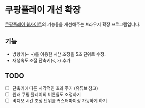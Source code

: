 # 쿠팡플레이 개선 확장

[쿠팡플레이 웹사이트](https://www.coupangplay.com/home)의 기능들을 개선해주는
브라우저 확장 프로그램입니다.

## 기능

- 방향키(<kbd>←</kbd>, <kbd>→</kbd>)를 이용한 시간 조정을 5초 단위로 수정.
- 재생속도 조절 단축키(<kbd><</kbd>, <kbd>></kbd>) 추가

## TODO

- [ ] 단축키에 따른 시각적인 효과 주기 (유튜브 참고)
- [ ] 원래 쿠팡 플레이의 버튼들도 조정하기
- [ ] 비디오 시간 조정 단위를 커스터마이징 가능하게 하기
